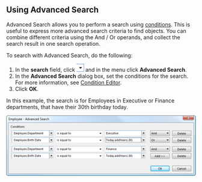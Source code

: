 ## Using Advanced Search

Advanced Search allows you to perform a search using [conditions](../../developers/defining-an-app-model/common-concepts/conditions.md "Conditions"). This is useful to express more advanced search criteria to find objects. You can combine different criteria using the And / Or operands, and collect the search result in one search operation.

To search with Advanced Search, do the following:

1.  In the **search** field, click ![ID92AE380C7C434746.ID9233578A6E3140F8.png](media/ID92AE380C7C434746.ID9233578A6E3140F8.png) and in the menu click **Advanced Search**.
2.  In the **Advanced Search** dialog box, set the conditions for the search. For more information, see [Condition Editor](../../developers/defining-an-app-model/common-concepts/conditions/condition-editor.md "Condition Editor").
3.  Click **OK**.

In this example, the search is for Employees in Executive or Finance departments, that have their 30th birthday today.

 ![ID2C293064DDA04614.png](media/ID2C293064DDA04614.png)